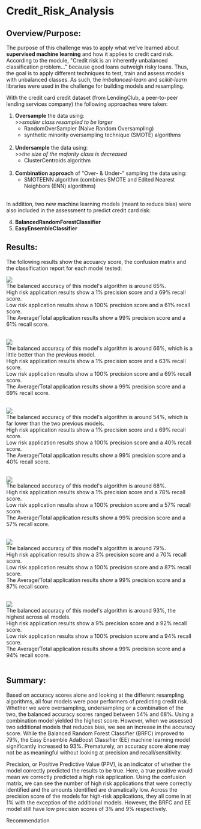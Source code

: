 # Credit_Risk_Analysis

## Overview/Purpose:

The purpose of this challenge was to apply what we've learned about **supervised machine learning** and how it applies to credit card risk. 
According to the module, "Credit risk is an inherently unbalanced classification problem..." because good loans outweigh risky loans. 
Thus, the goal is to apply different techniques to test, train and assess models with unbalanced classes.
As such, the *imbalanced-learn* and *scikit-learn* libraries were used in the challenge for building models and resampling. 

With the credit card credit dataset (from LendingClub, a peer-to-peer lending services company) the following approaches were taken:

1. **Oversample** the data using:<br> >>*smaller class resampled to be larger*<br>  
      - RandomOverSampler (Naive Random Oversampling)
      - synthetic minority oversampling technique (SMOTE) algorithms<br><br>
2. **Undersample** the data using:<br> >>*the size of the majority class is decreased*<br>
      - ClusterCentroids algorithm<br><br>
3. **Combination approach** of "Over- & Under-" sampling the data using:
      - SMOTEENN algorithm (combines SMOTE and Edited Nearest Neighbors (ENN) algorithms)<br><br>

In addition, two new machine learning models (meant to reduce bias) were also included in the assessment to predict credit card risk:<br>

4. **BalancedRandomForestClassifier**<br>
5. **EasyEnsembleClassifier**<br>

## Results:

The following results show the accuarcy score, the confusion matrix and the classification report for each model tested:<BR>

![](resources/NROS.PNG)<BR>
The balanced accuracy of this model's algorithm is around 65%.<BR>
High risk application results show a 1% precision score and a 69% recall score.<BR>
Low risk application results show a 100% precision score and a 61% recall score.<BR>
The Average/Total application results show a 99% precision score and a 61% recall score.<BR>
<BR>
      
![](resources/SMOTE.PNG)<BR>
The balanced accuracy of this model's algorithm is around 66%, which is a little better than the previous model.<BR>
High risk application results show a 1% precision score and a 63% recall score.<BR>
Low risk application results show a 100% precision score and a 69% recall score.<BR>
The Average/Total application results show a 99% precision score and a 69% recall score.<BR>
<BR>  
      
![](resources/UNDERSAMPLE.PNG)<BR>
The balanced accuracy of this model's algorithm is around 54%, which is far lower than the two previous models.<BR>
High risk application results show a 1% precision score and a 69% recall score.<BR>
Low risk application results show a 100% precision score and a 40% recall score.<BR>
The Average/Total application results show a 99% precision score and a 40% recall score.<BR>
<BR>
      
![](resources/COMBO.PNG)<BR>
The balanced accuracy of this model's algorithm is around 68%.<BR>
High risk application results show a 1% precision score and a 78% recall score.<BR>
Low risk application results show a 100% precision score and a 57% recall score.<BR>
The Average/Total application results show a 99% precision score and a 57% recall score.<BR>
<BR>
      
![](resources/BRFC.PNG)<BR>
The balanced accuracy of this model's algorithm is around 79%.<BR>
High risk application results show a 3% precision score and a 70% recall score.<BR>
Low risk application results show a 100% precision score and a 87% recall score.<BR>
The Average/Total application results show a 99% precision score and a 87% recall score.<BR>
<BR>
   
![](resources/EE.PNG)<BR>
The balanced accuracy of this model's algorithm is around 93%, the highest across all models.<BR>
High risk application results show a 9% precision score and a 92% recall score.<BR>
Low risk application results show a 100% precision score and a 94% recall score.<BR>
The Average/Total application results show a 99% precision score and a 94% recall score.<BR>
<BR>

## Summary:

Based on accuracy scores alone and looking at the different resampling algorithms, all four models were poor performers of predicting credit risk. Whether we were oversampling, undersampling or a combination of the two, the balanced accuracy scores ranged between 54% and 68%.  Using a combination model yielded the highest score. However, when we assessed two additional models that reduces bias, we see an increase in the accuracy score. While the Balanced Random Forest Classifier (BRFC) improved to 79%, the Easy Ensemble AdaBoost Classifier (EE) machine learning model significantly increased to 93%. Prematurely, an accuracy score alone may not be as meaningful without looking at precision and recall/sensitivity.


Precision, or Positive Predictive Value (PPV), is an indicator of whether the model correctly predicted the results to be true. Here, a true positive would mean we correctly predicted a high risk application. Using the confusion matrix, we can see the number of high risk applications that were correctly identified and the amounts identified are dramatically low. Across the precision score of the models for high-risk applications, they all come in at 1% with the exception of the additional models. However, the BRFC and EE model still have low precision scores of 3% and 9% respectively.


Recommendation
